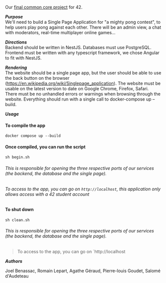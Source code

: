 Our [final common core project](https://cdn.intra.42.fr/pdf/pdf/51528/en.subject.pdf) for 42.

*__Purpose__*  
We'll need to build a Single Page Application for "a mighty pong contest", to help users play pong against each other. There will be an admin view, a chat with moderators, real-time multiplayer online games...

*__Directions__*  
Backend should be written in NestJS. Databases must use PostgreSQL. Frontend must be written with any typescript framework, we chose Angular to fit with NestJS.

*__Rendering__*  
The website should be a single page app, but the user should be able to use the back button on the browser (https://en.wikipedia.org/wiki/Singlepage_application). The website must be usable on the latest version to date on Google Chrome, Firefox, Safari. There must be no unhandled errors or warnings when browsing through the website. Everything should run with a single call to docker-compose up –build. 

*__Usage__*

#### To compile the app  
`docker compose up --build`  

#### Once compiled, you can run the script   
`sh begin.sh`

###### *This is responsible for opening the three respective ports of our services (the backend, the database and the single page).*  
###### To access to the app, you can go on `http://localhost`, *this application only allows access with a 42 student account*

#### To shut down  
`sh clean.sh`
###### *This is responsible for opening the three respective ports of our services (the backend, the database and the single page).*  
> To access to the app, you can go on `http://localhost

*__Authors__*

Joel Benassac, Romain Lepart, Agathe Géraud, Pierre-louis Goudet, Salomé d'Audeteau

